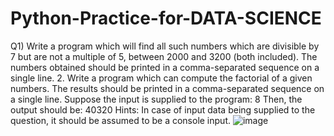 # Python-Practice-for-DATA-SCIENCE
Q1)  Write a program which will find all such numbers which are divisible by 7 but are not a multiple of 5, between 2000 and 3200 (both included). The numbers obtained should be printed in a comma-separated sequence on a single line.
2. Write a program which can compute the factorial of a given numbers. The results should be printed in a comma-separated sequence on a single line. 
Suppose the input is supplied to the program: 8 
Then, the output should be: 40320 
Hints: In case of input data being supplied to the question, it should be assumed to be a console input.
![image](https://user-images.githubusercontent.com/92985833/138861267-641e0532-3c21-43d6-be63-60eb6debd66c.png)
